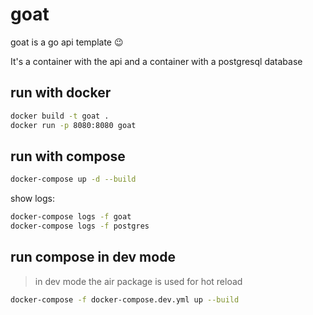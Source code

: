 # goat

goat is a go api template :wink:

It's a container with the api and a container with a postgresql database

## run with docker

```bash
docker build -t goat .
docker run -p 8080:8080 goat
```

## run with compose

```bash
docker-compose up -d --build
```
show logs:
```bash
docker-compose logs -f goat
docker-compose logs -f postgres
```

## run compose in dev mode

> in dev mode the air package is used for hot reload

```bash
docker-compose -f docker-compose.dev.yml up --build
```
